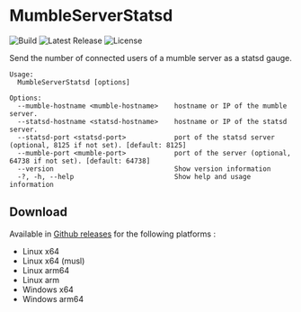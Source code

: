 # MumbleServerStatsd

![Build](https://github.com/corenting/MumbleServerStatsd/workflows/Build/badge.svg) ![Latest Release](https://img.shields.io/github/v/release/corenting/MumbleServerStatsd) ![License](https://img.shields.io/github/license/corenting/MumbleServerStatsd)

Send the number of connected users of a mumble server as a statsd gauge.

```
Usage:
  MumbleServerStatsd [options]

Options:
  --mumble-hostname <mumble-hostname>    hostname or IP of the mumble server.
  --statsd-hostname <statsd-hostname>    hostname or IP of the statsd server.
  --statsd-port <statsd-port>            port of the statsd server (optional, 8125 if not set). [default: 8125]
  --mumble-port <mumble-port>            port of the server (optional, 64738 if not set). [default: 64738]
  --version                              Show version information
  -?, -h, --help                         Show help and usage information
```

## Download

Available in [Github releases](https://github.com/corenting/MumbleServerStatsd/releases/latest) for the following platforms :
- Linux x64
- Linux x64 (musl)
- Linux arm64
- Linux arm
- Windows x64
- Windows arm64